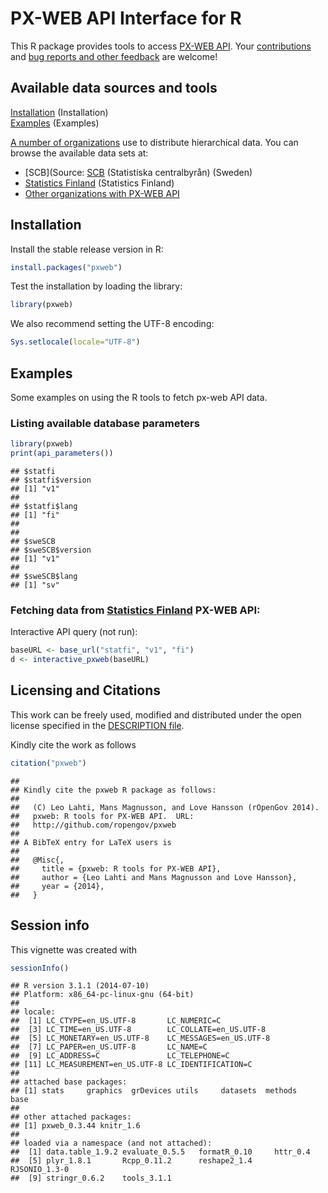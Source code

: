 <!--
%\VignetteEngine{knitr::knitr}
%\VignetteIndexEntry{pxweb Markdown Vignette made with knitr}
-->

PX-WEB API Interface for R
===========

This R package provides tools to access [PX-WEB
API](http://www.scb.se/Grupp/OmSCB/API/API-description.pdf). Your
[contributions](http://ropengov.github.com/contact.html) and [bug
reports and other feedback](https://github.com/ropengov/pxweb) are
welcome!


## Available data sources and tools

[Installation](#installation) (Installation)  
[Examples](#examples) (Examples)  

[A number of organizations](http://www.scb.se/sv_/PC-Axis/Programs/PX-Web/PX-Web-examples/) use to distribute hierarchical data. You can browse the available data sets at:

* [SCB](Source: [SCB](http://www.statistikdatabasen.scb.se/pxweb/en/ssd/) (Statistiska centralbyrån) (Sweden)
* [Statistics Finland](http://tilastokeskus.fi/til/aihealuejako.html) (Statistics Finland)
* [Other organizations with PX-WEB API](http://www.scb.se/sv_/PC-Axis/Programs/PX-Web/PX-Web-examples/)

## <a name="installation"></a>Installation

Install the stable release version in R:


```r
install.packages("pxweb")
```

Test the installation by loading the library:


```r
library(pxweb)
```

We also recommend setting the UTF-8 encoding:


```r
Sys.setlocale(locale="UTF-8") 
```

## <a name="examples"></a>Examples

Some examples on using the R tools to fetch px-web API data.

### Listing available database parameters


```r
library(pxweb)
print(api_parameters())
```

```
## $statfi
## $statfi$version
## [1] "v1"
## 
## $statfi$lang
## [1] "fi"
## 
## 
## $sweSCB
## $sweSCB$version
## [1] "v1"
## 
## $sweSCB$lang
## [1] "sv"
```

### Fetching data from [Statistics Finland](http://www.stat.fi/org/avoindata/api.html) PX-WEB API:

Interactive API query (not run):


```r
baseURL <- base_url("statfi", "v1", "fi")
d <- interactive_pxweb(baseURL)
```


## Licensing and Citations

This work can be freely used, modified and distributed under the open license specified in the [DESCRIPTION file](https://github.com/rOpenGov/pxweb/blob/master/DESCRIPTION).

Kindly cite the work as follows


```r
citation("pxweb")
```

```
## 
## Kindly cite the pxweb R package as follows:
## 
##   (C) Leo Lahti, Mans Magnusson, and Love Hansson (rOpenGov 2014).
##   pxweb: R tools for PX-WEB API.  URL:
##   http://github.com/ropengov/pxweb
## 
## A BibTeX entry for LaTeX users is
## 
##   @Misc{,
##     title = {pxweb: R tools for PX-WEB API},
##     author = {Leo Lahti and Mans Magnusson and Love Hansson},
##     year = {2014},
##   }
```

## Session info

This vignette was created with


```r
sessionInfo()
```

```
## R version 3.1.1 (2014-07-10)
## Platform: x86_64-pc-linux-gnu (64-bit)
## 
## locale:
##  [1] LC_CTYPE=en_US.UTF-8       LC_NUMERIC=C              
##  [3] LC_TIME=en_US.UTF-8        LC_COLLATE=en_US.UTF-8    
##  [5] LC_MONETARY=en_US.UTF-8    LC_MESSAGES=en_US.UTF-8   
##  [7] LC_PAPER=en_US.UTF-8       LC_NAME=C                 
##  [9] LC_ADDRESS=C               LC_TELEPHONE=C            
## [11] LC_MEASUREMENT=en_US.UTF-8 LC_IDENTIFICATION=C       
## 
## attached base packages:
## [1] stats     graphics  grDevices utils     datasets  methods   base     
## 
## other attached packages:
## [1] pxweb_0.3.44 knitr_1.6   
## 
## loaded via a namespace (and not attached):
##  [1] data.table_1.9.2 evaluate_0.5.5   formatR_0.10     httr_0.4        
##  [5] plyr_1.8.1       Rcpp_0.11.2      reshape2_1.4     RJSONIO_1.3-0   
##  [9] stringr_0.6.2    tools_3.1.1
```




